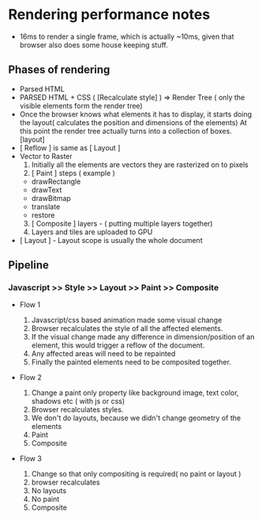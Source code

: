 # Rendering performance notes
* 16ms to render a single frame, which is actually ~10ms, given that 
  browser also does some house keeping stuff.

## Phases of rendering
* Parsed HTML
* PARSED HTML + CSS ( [Recalculate style] ) => Render Tree ( only the visible elements form the render tree)
* Once the browser knows what elements it has to display, it starts
doing the layout( calculates the position and dimensions of the elements)
At this point the render tree actually turns into a collection of boxes. [layout]
* [ Reflow ] is same as [ Layout ]
* Vector to Raster
  1. Initially all the elements are vectors they are rasterized on to pixels
  2. [ Paint ] steps ( example )
    * drawRectangle
    * drawText
    * drawBitmap
    * translate
    * restore
  3. [ Composite ] layers - ( putting multiple layers together)
  4. Layers and tiles are uploaded to GPU 
* [ Layout ] - Layout scope is usually the whole document

## Pipeline
### Javascript >> Style >> Layout >> Paint >> Composite ###
* Flow 1
   1. Javascript/css based animation made some visual change
   2. Browser recalculates the style of all the affected elements.
   3. If the visual change made any difference in dimension/position
	of an element, this would trigger a reflow of the document.
   4. Any affected areas will need to be repainted
   5. Finally the painted elements need to be composited together.
* Flow 2
  1. Change a paint only property like background image, text color, shadows etc ( with js or css)
  2. Browser recalculates styles.
  3. We don't do layouts, because we didn't change geometry of the elements
  4. Paint
  5. Composite

* Flow 3
  1. Change so that only compositing is required( no paint or layout )
  2. browser recalculates
  3. No layouts
  4. No paint
  5. Composite
